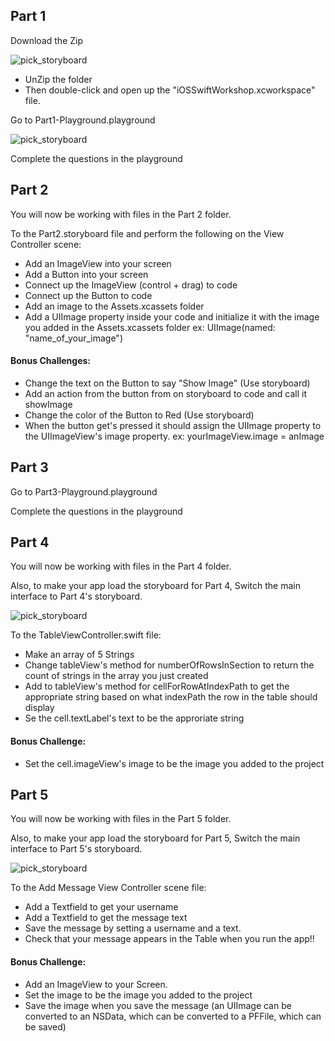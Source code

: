 ## Part 1

Download the Zip

![pick_storyboard](Images/download_zip.png)

- UnZip the folder
- Then double-click and open up the "iOSSwiftWorkshop.xcworkspace" file.

Go to Part1-Playground.playground  

![pick_storyboard](Images/part1_playground.png)


Complete the questions in the playground

## Part 2

You will now be working with files in the Part 2 folder.  

To the Part2.storyboard file and perform the following on the View Controller scene:  

- Add an ImageView into your screen  
- Add a Button into your screen  
- Connect up the ImageView (control + drag) to code
- Connect up the Button to code
- Add an image to the Assets.xcassets folder  
- Add a UIImage property inside your code and initialize it with the image you added in the Assets.xcassets folder ex: UIImage(named: "name_of_your_image")

#### Bonus Challenges:  
- Change the text on the Button to say "Show Image" (Use storyboard)  
- Add an action from the button from on storyboard to code and call it showImage
- Change the color of the Button to Red (Use storyboard)  
- When the button get's pressed it should assign the UIImage property to the UIImageView's image property. ex: yourImageView.image = anImage

## Part 3

Go to Part3-Playground.playground  

Complete the questions in the playground

## Part 4

You will now be working with files in the Part 4 folder.  

Also, to make your app load the storyboard for Part 4, Switch the main interface to Part 4's storyboard. 

![pick_storyboard](Images/pick_storyboard.png)

To the TableViewController.swift file:  

- Make an array of 5 Strings  
- Change tableView's method for numberOfRowsInSection to return the count of strings in the array you just created
- Add to tableView's method for cellForRowAtIndexPath to get the appropriate string based on what indexPath the row in the table should display  
- Se the cell.textLabel's text to be the approriate string  

#### Bonus Challenge:
- Set the cell.imageView's image to be the image you added to the project  

## Part 5

You will now be working with files in the Part 5 folder.  

Also, to make your app load the storyboard for Part 5, Switch the main interface to Part 5's storyboard. 

![pick_storyboard](Images/pick_storyboard.png) 

To the Add Message View Controller scene file:  

- Add a Textfield to get your username  
- Add a Textfield to get the message text  
- Save the message by setting a username and a text.
- Check that your message appears in the Table when you run the app!!

#### Bonus Challenge:
- Add an ImageView to your Screen. 
- Set the image to be the image you added to the project
- Save the image when you save the message (an UIImage can be converted to an NSData, which can be converted to a PFFile, which can be saved)

